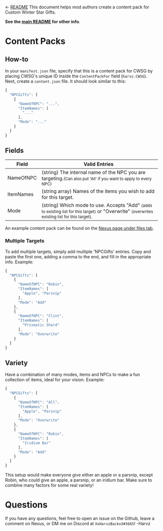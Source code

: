 ← [README](README.md)
This document helps mod authors create a content pack for Custom Winter Star Gifts.

**See the [main README](README.md) for other info**.

# Content Packs

## How-to
In your `manifest.json` file, specify that this is a content pack for CWSG by placing CWSG's unique ID inside the `ContentPackFor` field (`harvz.CWSG`).
Next, create a `content.json` file. It should look similar to this:
```js
{
  "NPCGifts": [
    {
      "NameOfNPC": "...",
      "ItemNames": [
        "..."
      ],
      "Mode": "..."
    }
  ]
}
```

## Fields

Field                | Valid Entries                        
-------------------- | ------------------------------- 
NameOfNPC            | (string) The internal name of the NPC you are targeting.<small>(Can also put 'All' if you want to apply to every NPC)</small>
ItemNames            | (string array) Names of the items you wish to add for this target.    
Mode                 | (string) Which mode to use. Accepts "Add" <small>(adds to existing list for this target)</small> or "Overwrite" <small>(overwrites existing list for this target).</small>   

An example content pack can be found on the [Nexus page under files tab](https://www.nexusmods.com/stardewvalley/mods/10024?tab=files).

### Multiple Targets
To add multiple targets, simply add multiple 'NPCGifts' entries. Copy and paste the first one, adding a comma to the end, and fill in the appropriate info. Example:
```js
{
  "NPCGifts": [
    {
      "NameOfNPC": "Robin",
      "ItemNames": [
        "Apple", "Parsnip"
      ],
      "Mode": "Add"
    },
    {
      "NameOfNPC": "Clint",
      "ItemNames": [
        "Prismatic Shard"
      ],
      "Mode": "Overwrite"
    }
  ]
}
```

## Variety
Have a combination of many modes, items and NPCs to make a fun collection of items, ideal for your vision. Example:
```js
{
  "NPCGifts": [
    {
      "NameOfNPC": "All",
      "ItemNames": [
        "Apple", "Parsnip"
      ],
      "Mode": "Overwrite"
    },
    {
      "NameOfNPC": "Robin",
      "ItemNames": [
        "Iridium Bar"
      ],
      "Mode": "Add"
    }
  ]
}
```
This setup would make everyone give either an apple or a parsnip, except Robin, who could give an apple, a parsnip, or an iridium bar.
Make sure to combine many factors for some real variety!


# Questions
If you have any questions, feel free to open an issue on the Github, leave a comment on Nexus, or DM me on Discord at `XxHarvzBackxX#3665`!
-Harvz
